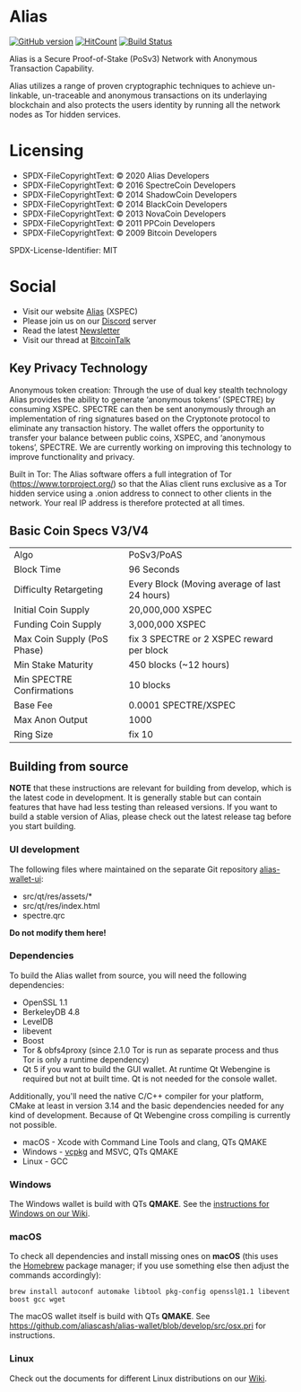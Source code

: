 # Alias
[![GitHub version](https://badge.fury.io/gh/aliascash%2Fspectre.svg)](https://badge.fury.io/gh/aliascash%2Fspectre) [![HitCount](http://hits.dwyl.io/aliascash/https://github.com/aliascash/alias-wallet.svg)](http://hits.dwyl.io/aliascash/https://github.com/aliascash/alias-wallet)
[![Build Status](https://ci.spectreproject.io/buildStatus/icon?job=Alias/spectre/develop)](https://ci.spectreproject.io/job/Alias/job/spectre/job/develop/)

Alias is a Secure Proof-of-Stake (PoSv3) Network with Anonymous Transaction Capability.

Alias utilizes a range of proven cryptographic techniques to achieve un-linkable,
un-traceable and anonymous transactions on its underlaying blockchain and also protects
the users identity by running all the network nodes as Tor hidden services.

# Licensing

- SPDX-FileCopyrightText: © 2020 Alias Developers
- SPDX-FileCopyrightText: © 2016 SpectreCoin Developers
- SPDX-FileCopyrightText: © 2014 ShadowCoin Developers
- SPDX-FileCopyrightText: © 2014 BlackCoin Developers
- SPDX-FileCopyrightText: © 2013 NovaCoin Developers
- SPDX-FileCopyrightText: © 2011 PPCoin Developers
- SPDX-FileCopyrightText: © 2009 Bitcoin Developers

SPDX-License-Identifier: MIT

# Social
- Visit our website [Alias](https://spectreproject.io/) (XSPEC)
- Please join us on our [Discord](https://discord.gg/ckkrb8m) server
- Read the latest [Newsletter](https://news.spectreproject.io/)
- Visit our thread at [BitcoinTalk](https://bitcointalk.org/index.php?topic=2103301.0)

## Key Privacy Technology

Anonymous token creation: Through the use of dual key stealth technology Alias provides
the ability to generate ‘anonymous tokens’ (SPECTRE) by consuming XSPEC. SPECTRE can then be
sent anonymously through an implementation of ring signatures based on the Cryptonote protocol
to eliminate any transaction history. The wallet offers the opportunity to transfer your
balance between public coins, XSPEC, and ‘anonymous tokens’, SPECTRE. We are currently working
on improving this technology to improve functionality and privacy.

Built in Tor: The Alias software offers a full integration of Tor
(https://www.torproject.org/) so that the Alias client runs exclusive as a Tor
hidden service using a .onion address to connect to other clients in the network. Your
real IP address is therefore protected at all times.

## Basic Coin Specs V3/V4
<table>
<tr><td>Algo</td><td>PoSv3/PoAS</td></tr>
<tr><td>Block Time</td><td>96 Seconds</td></tr>
<tr><td>Difficulty Retargeting</td><td>Every Block (Moving average of last 24 hours)</td></tr>
<tr><td>Initial Coin Supply</td><td>20,000,000 XSPEC</td></tr>
<tr><td>Funding Coin Supply</td><td>3,000,000 XSPEC</td></tr>
<tr><td>Max Coin Supply (PoS Phase)</td><td>fix 3 SPECTRE or 2 XSPEC reward per block</td></tr>
<tr><td>Min Stake Maturity</td><td>450 blocks (~12 hours)</td></tr>
<tr><td>Min SPECTRE Confirmations</td><td>10 blocks</td></tr>
<tr><td>Base Fee</td><td>0.0001 SPECTRE/XSPEC</td></tr>
<tr><td>Max Anon Output</td><td>1000</td></tr>
<tr><td>Ring Size</td><td>fix 10</td></tr>
</table>

## Building from source

**NOTE** that these instructions are relevant for building from develop, which is the latest
code in development. It is generally stable but can contain features that have had less
testing than released versions. If you want to build a stable version of Alias, please
check out the latest release tag before you start building.

### UI development

The following files where maintained on the separate Git repository
[alias-wallet-ui](https://github.com/aliascash/alias-wallet-ui):
* src/qt/res/assets/*
* src/qt/res/index.html
* spectre.qrc

**Do not modify them here!**

### Dependencies

To build the Alias wallet from source, you will need the following dependencies:

* OpenSSL 1.1
* BerkeleyDB 4.8
* LevelDB
* libevent
* Boost
* Tor & obfs4proxy (since 2.1.0 Tor is run as separate process and thus Tor is only a
 runtime dependency)
* Qt 5 if you want to build the GUI wallet. At runtime Qt Webengine is required but not at built time. Qt is not needed for the console wallet.

Additionally, you'll need the native C/C++ compiler for your platform, CMake at least in 
version 3.14 and the basic dependencies needed for any kind of development. Because of 
Qt Webengine cross compiling is currently not possible.

 * macOS - Xcode with Command Line Tools and clang, QTs QMAKE
 * Windows - [vcpkg](https://github.com/Microsoft/vcpkg) and MSVC, QTs QMAKE
 * Linux - GCC

### Windows

The Windows wallet is build with QTs **QMAKE**. See the [instructions for Windows on our Wiki](https://github.com/aliascash/documentation/wiki/Build-Windows).

### macOS

To check all dependencies and install missing ones on **macOS** (this uses the
[Homebrew](https://brew.sh/) package manager; if you use something else then adjust
the commands accordingly):

```
brew install autoconf automake libtool pkg-config openssl@1.1 libevent boost gcc wget
```

The macOS wallet itself is build with QTs **QMAKE**. See
https://github.com/aliascash/alias-wallet/blob/develop/src/osx.pri for instructions.

### Linux

Check out the documents for different Linux distributions on our [Wiki](https://github.com/aliascash/documentation/wiki).
